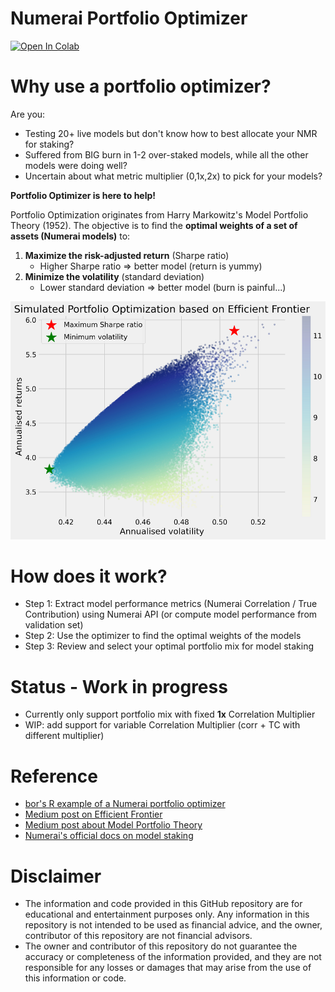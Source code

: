 # Numerai Portfolio Optimizer
<a target="_blank" href="https://colab.research.google.com/github/eses-wk/numerai-portfolio-opt/Portfolio_optimizer.ipynb">
  <img src="https://colab.research.google.com/assets/colab-badge.svg" alt="Open In Colab"/>
</a>

# Why use a portfolio optimizer?
Are you:
- Testing 20+ live models but don't know how to best allocate your NMR for staking?
- Suffered from BIG burn in 1-2 over-staked models, while all the other models were doing well?
- Uncertain about what metric multiplier (0,1x,2x) to pick for your models?

**Portfolio Optimizer is here to help!**

Portfolio Optimization originates from Harry Markowitz's Model Portfolio Theory (1952). The objective is to find the **optimal weights of a set of assets (Numerai models)** to: 
1. **Maximize the risk-adjusted return** (Sharpe ratio) 
    - Higher Sharpe ratio => better model (return is yummy)
2. **Minimize the volatility** (standard deviation)
    - Lower standard deviation => better model (burn is painful...)

<img src="assets/example_ef.png" alt="Example Efficient Frontier" />

# How does it work?
- Step 1: Extract model performance metrics (Numerai Correlation / True Contribution) using Numerai API (or compute model performance from validation set)
- Step 2: Use the optimizer to find the optimal weights of the models
- Step 3: Review and select your optimal portfolio mix for model staking

# Status - Work in progress
- Currently only support portfolio mix with fixed **1x** Correlation Multiplier
- WIP: add support for variable Correlation Multiplier (corr + TC with different multiplier)


# Reference 
- [bor's R example of a Numerai portfolio optimizer](https://github.com/BorisVSchmid/vladthestaker)
- [Medium post on Efficient Frontier](https://towardsdatascience.com/efficient-frontier-portfolio-optimisation-in-python-e7844051e7f)
- [Medium post about Model Portfolio Theory](https://medium.com/python-data/effient-frontier-in-python-34b0c3043314)
- [Numerai's official docs on model staking](https://docs.numer.ai/numerai-tournament/staking)


# Disclaimer
- The information and code provided in this GitHub repository are for educational and entertainment purposes only. Any information in this repository is not intended to be used as financial advice, and the owner, contributor of this repository are not financial advisors.
- The owner and contributor of this repository do not guarantee the accuracy or completeness of the information provided, and they are not responsible for any losses or damages that may arise from the use of this information or code. 
